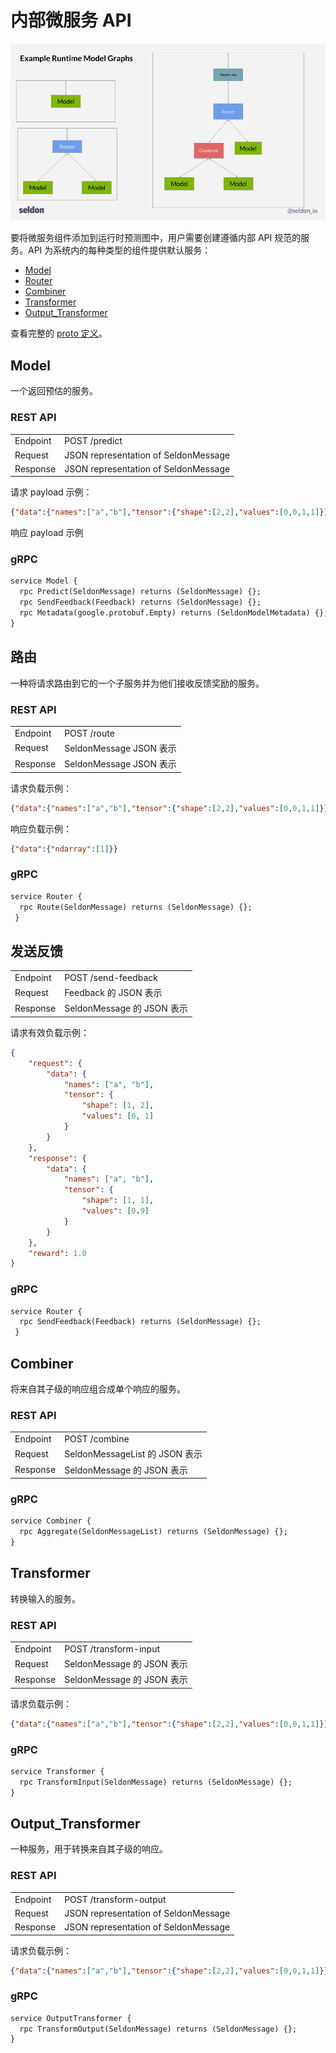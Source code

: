 # 内部微服务 API

![graph](./graph.png)

要将微服务组件添加到运行时预测图中，用户需要创建遵循内部 API 规范的服务。API 为系统内的每种类型的组件提供默认服务：

 * [Model](#model)
 * [Router](#router)
 * [Combiner](#combiner)
 * [Transformer](#transformer)
 * [Output_Transformer](#output_transformer)

查看完整的 [proto 定义](./prediction.md#proto-buffer-and-grpc-definition)。

## Model

一个返回预估的服务。

### REST API

 | | |
 | - |- |
 | Endpoint | POST /predict |
 | Request | JSON representation of SeldonMessage
 | Response | JSON representation of SeldonMessage

请求 payload 示例：

```json
{"data":{"names":["a","b"],"tensor":{"shape":[2,2],"values":[0,0,1,1]}}}
```

响应 payload 示例


### gRPC

```protobuf
service Model {
  rpc Predict(SeldonMessage) returns (SeldonMessage) {};
  rpc SendFeedback(Feedback) returns (SeldonMessage) {};
  rpc Metadata(google.protobuf.Empty) returns (SeldonModelMetadata) {};
}
```

## 路由

一种将请求路由到它的一个子服务并为他们接收反馈奖励的服务。

### REST API


 | | |
 | - |- |
 | Endpoint | POST /route |
 | Request | SeldonMessage JSON 表示
 | Response | SeldonMessage JSON 表示

请求负载示例：

```json
{"data":{"names":["a","b"],"tensor":{"shape":[2,2],"values":[0,0,1,1]}}}
```

响应负载示例：

```json
{"data":{"ndarray":[1]}}
```

### gRPC

```protobuf
service Router {
  rpc Route(SeldonMessage) returns (SeldonMessage) {};
 }
```


## 发送反馈

 | | |
 | - |- |
 | Endpoint | POST /send-feedback |
 | Request | Feedback 的 JSON 表示
 | Response | SeldonMessage 的 JSON 表示

请求有效负载示例：

```json
{
    "request": {
        "data": {
            "names": ["a", "b"],
            "tensor": {
                "shape": [1, 2],
                "values": [0, 1]
            }
        }
    },
    "response": {
        "data": {
            "names": ["a", "b"],
            "tensor": {
                "shape": [1, 1],
                "values": [0.9]
            }
        }
    },
    "reward": 1.0
}
```


### gRPC

```protobuf
service Router {
  rpc SendFeedback(Feedback) returns (SeldonMessage) {};
 }
```

## Combiner

将来自其子级的响应组合成单个响应的服务。

### REST API


 | | |
 | - |- |
 | Endpoint | POST /combine |
 | Request | SeldonMessageList 的 JSON 表示
 | Response | SeldonMessage 的 JSON 表示


### gRPC

```protobuf
service Combiner {
  rpc Aggregate(SeldonMessageList) returns (SeldonMessage) {};
}
```


## Transformer

转换输入的服务。

### REST API


 | | |
 | - |- |
 | Endpoint | POST /transform-input |
 | Request | SeldonMessage 的 JSON 表示
 | Response | SeldonMessage 的 JSON 表示

请求负载示例：

```json
{"data":{"names":["a","b"],"tensor":{"shape":[2,2],"values":[0,0,1,1]}}}
```

### gRPC

```protobuf
service Transformer {
  rpc TransformInput(SeldonMessage) returns (SeldonMessage) {};
}
```


## Output_Transformer

一种服务，用于转换来自其子级的响应。

### REST API

 | | |
 | - |- |
 | Endpoint | POST /transform-output |
 | Request | JSON representation of SeldonMessage
 | Response | JSON representation of SeldonMessage

请求负载示例：

```json
{"data":{"names":["a","b"],"tensor":{"shape":[2,2],"values":[0,0,1,1]}}}
```

### gRPC

```protobuf
service OutputTransformer {
  rpc TransformOutput(SeldonMessage) returns (SeldonMessage) {};
}
```
